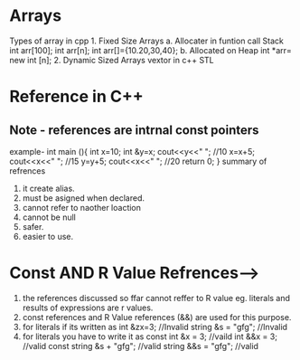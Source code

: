 # Arrays
Types of array in cpp
    1. Fixed Size Arrays
        a. Allocater in funtion call Stack
            int arr[100];
            int arr[n];
            int arr[]={10.20,30,40};
        b. Allocated on Heap
            int *arr= new int [n];
    2. Dynamic Sized Arrays
        vextor in c++ STL

# Reference in C++
 ## Note - references  are intrnal const pointers
example-
    int main (){
        int x=10;
        int &y=x;
        cout<<y<<" ";  //10
        x=x+5;
        cout<<x<<" ";  //15
        y=y+5;
        cout<<x<<" ";  //20
        return 0;
    }
summary of refrences 
1. it create alias.
2. must be asigned when declared.
3. cannot refer to naother loaction 
4. cannot be null
5. safer.
6. easier to use.

# Const AND R Value Refrences-->

1. the references discussed so ffar cannot reffer to R value eg. literals and results of expressions are r values.
2. const references and R Value references (&&) are used for this purpose.
3. for literals if its written as 
    int &zx=3; //Invalid
    string &s = "gfg"; //Invalid
4. for literals you have to write it as
    const int &x = 3; //vaild
    int &&x = 3; //valid
    const string &s + "gfg"; //valid
    string &&s = "gfg"; //valid
